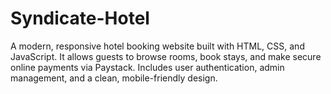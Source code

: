 # Syndicate-Hotel
A modern, responsive hotel booking website built with HTML, CSS, and JavaScript. It allows guests to browse rooms, book stays, and make secure online payments via Paystack. Includes user authentication, admin management, and a clean, mobile-friendly design.
